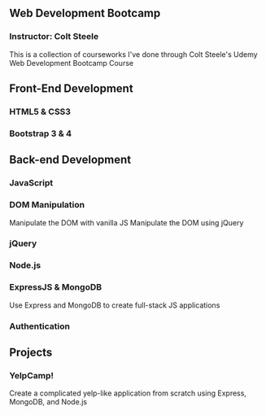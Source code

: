 ## Web Development Bootcamp
### Instructor: Colt Steele

This is a collection of courseworks I've done through Colt Steele's Udemy Web Development Bootcamp Course

## Front-End Development

### HTML5 & CSS3

### Bootstrap 3 & 4


## Back-end Development

### JavaScript 

### DOM Manipulation

Manipulate the DOM with vanilla JS
Manipulate the DOM using jQuery

### jQuery


### Node.js

### ExpressJS & MongoDB
Use Express and MongoDB to create full-stack JS applications

### Authentication


## Projects

### YelpCamp! 
Create a complicated yelp-like application from scratch using Express, MongoDB, and Node.js 

